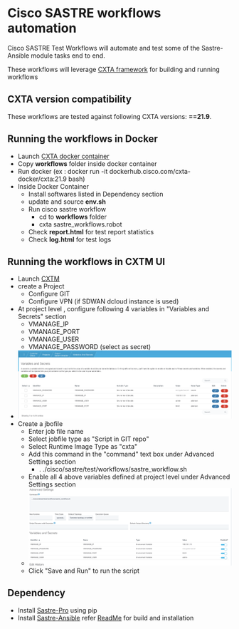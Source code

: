 # Cisco SASTRE workflows automation

Cisco SASTRE Test Workflows will automate and test some of the Sastre-Ansible module tasks end to end. 

These workflows will leverage [CXTA framework](https://wwwin-github.cisco.com/AS-Community/CXTA) for building and running workflows


## CXTA version compatibility

These workflows are tested against following CXTA versions: **==21.9**.


## Running the workflows in Docker

* Launch [CXTA docker container](https://engci-maven.cisco.com/artifactory/list/cxta-docker/cxta/21.9/)
* Copy **workflows** folder inside docker container
* Run docker (ex : docker run -it dockerhub.cisco.com/cxta-docker/cxta:21.9 bash)
* Inside Docker Container 
  * Install softwares listed in Dependency section 
  * update and source **env.sh**
  * Run cisco sastre workflow 
    * cd to **workflows** folder
    * cxta sastre_workflows.robot  
  * Check **report.html** for test report statistics
  * Check **log.html** for test logs  

## Running the workflows in CXTM UI
* Launch [CXTM](https://cxtm.cisco.com/)
* create a Project
  * Configure GIT 
  * Configure VPN (if SDWAN dcloud instance is used)
* At project level , configure following 4 variables in "Variables and Secrets" section
  * VMANAGE_IP
  * VMANAGE_PORT
  * VMANAGE_USER
  * VMANAGE_PASSWORD (select as secret)
* ![Project level - Variables and Secrets](./project_level_variables.png)
* Create a jbofile 
  * Enter job file name
  * Select jobfile type as "Script in GIT repo"
  * Select Runtime Image Type as "cxta"
  * Add this command in the "command" text box under Advanced Settings section
    * . ./cisco/sastre/test/workflows/sastre_workflow.sh
  * Enable all 4 above variables defined at project level under Advanced Settings section
  * ![Enable all 4 above variables defined at project level](./jobfile_variables.png) 
  * Click "Save and Run" to run the script

## Dependency

* Install [Sastre-Pro](https://github.com/CiscoDevNet/sastre) using pip
* Install [Sastre-Ansible](https://github.com/CiscoDevNet/sastre-ansible) refer [ReadMe](https://github.com/CiscoDevNet/sastre-ansible/blob/master/README.md) for build and installation
